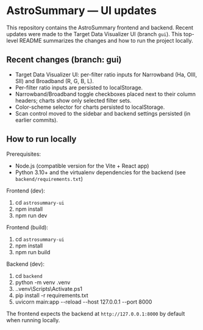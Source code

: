 # AstroSummary — UI updates

This repository contains the AstroSummary frontend and backend. Recent updates were made to the Target Data Visualizer UI (branch `gui`). This top-level README summarizes the changes and how to run the project locally.

## Recent changes (branch: gui)
- Target Data Visualizer UI: per-filter ratio inputs for Narrowband (Ha, OIII, SII) and Broadband (R, G, B, L).
- Per-filter ratio inputs are persisted to localStorage.
- Narrowband/Broadband toggle checkboxes placed next to their column headers; charts show only selected filter sets.
- Color-scheme selector for charts persisted to localStorage.
- Scan control moved to the sidebar and backend settings persisted (in earlier commits).

## How to run locally

Prerequisites:
- Node.js (compatible version for the Vite + React app)
- Python 3.10+ and the virtualenv dependencies for the backend (see `backend/requirements.txt`)

Frontend (dev):

1. cd `astrosummary-ui`
2. npm install
3. npm run dev

Frontend (build):

1. cd `astrosummary-ui`
2. npm install
3. npm run build

Backend (dev):

1. cd `backend`
2. python -m venv .venv
3. .\.venv\Scripts\Activate.ps1
4. pip install -r requirements.txt
5. uvicorn main:app --reload --host 127.0.0.1 --port 8000

The frontend expects the backend at `http://127.0.0.1:8000` by default when running locally.


